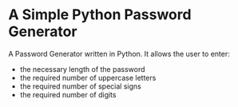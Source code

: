 # A Simple Python Password Generator

A Password Generator written in Python. It allows the user to enter:
* the necessary length of the password
* the required number of uppercase letters
* the required number of special signs
* the required number of digits

